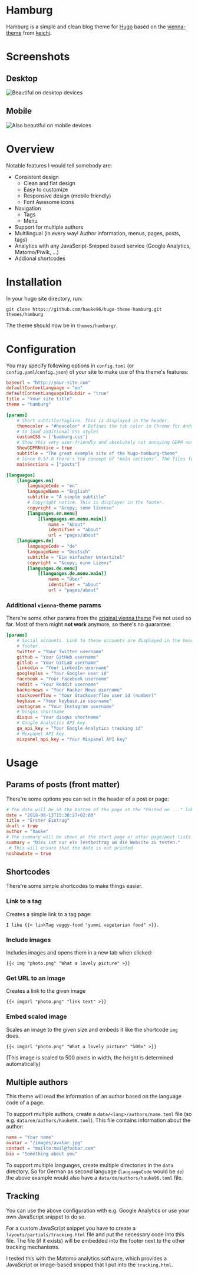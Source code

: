 # Hamburg

Hamburg is a simple and clean blog theme for [Hugo](http://gohugo.io/) based on the [vienna-theme](https://github.com/keichi/vienna) from [keichi](https://github.com/keichi).

# Screenshots

## Desktop
![Beautiful on desktop devices](https://github.com/hauke96/hugo-theme-hamburg/blob/dev/images/website_desktop.png)

## Mobile
![Also beautiful on mobile devices](https://github.com/hauke96/hugo-theme-hamburg/blob/dev/images/website_mobile.png)

# Overview

Notable features I would tell somebody are:

- Consistent design
	- Clean and flat design
	- Easy to customize
	- Responsive design (mobile friendly)
	- Font Awesome icons
- Navigation
	- Tags
	- Menu
- Support for multiple authors
- Multilingual (in every way! Author information, menus, pages, posts, tags)
- Analytics with any JavaScript-Snipped based service (Google Analytics, Matomo/Piwik, ...)
- Addional shortcodes

# Installation

In your hugo site directory, run:

`git clone https://github.com/hauke96/hugo-theme-hamburg.git themes/hamburg`

The theme should now be in `themes/hamburg/`.

# Configuration

You may specify following options in `config.toml` (or `config.yaml`/`config.json`) of your site to make use of this theme's features:

```toml
baseurl = "http://your-site.com"
defaultContentLanguage = "en"
defaultContentLanguageInSubdir = "true"
title = "Your site title"
theme = "hamburg"

[params]
    # Short subtitle/tagline. This is displayed in the header.
    themecolor = "#hexcolor" # Defines the tab color in Chrome for Android.
    # To load additional CSS styles
    customCSS = ['hamburg.css']
    # Show this very user-friendly and absolutely not annoying GDPR notice at the bottom of the page
    ShowGDPRNotice = true
	subtitle = "The great example site of the hugo-hamburg-theme"
	# Since 0.57.0 there's the concept of "main sections". The files for the section "posts" are in "./content/posts/".
	mainSections = ["posts"]

[languages]
    [languages.en]
        languageCode = "en"
        languageName = "English"
        subtitle = "A simple subtitle"
        # Copyright notice. This is displayer in the footer.
        copyright = "&copy; some license"
        [languages.en.menu]
            [[languages.en.menu.main]]
                name = "About"
                identifier = "about"
                url = "pages/about"
    [languages.de]
        languageCode = "de"
        languageName = "Deutsch"
        subtitle = "Ein einfacher Untertitel"
        copyright = "&copy; eine Lizenz"
        [languages.de.menu]
            [[languages.de.menu.main]]
                name = "Über"
                identifier = "about"
                url = "pages/about"
```

### Additional `vienna`-theme params
There're some other params from the [original vienna theme](https://github.com/keichi/vienna) I've not used so far. Most of them might **not work** anymore, so there's no guarantee:
```toml
[params]
    # Social accounts. Link to these accounts are displayed in the header and
    # footer.
    twitter = "Your Twitter username"
    github = "Your GitHub username"
    gitlab = "Your GitLab username"
    linkedin = "Your LinkedIn username"
    googleplus = "Your Google+ user id"
    facebook = "Your Facebook username"
    reddit = "Your Reddit username"
    hackernews = "Your Hacker News username"
    stackoverflow = "Your Stackoverflow user id (number)"
    keybase = "Your keybase.io username"
    instagram = "Your Instagram username"
    # Disqus shortname
    disqus = "Your disqus shortname"
    # Google Analytics API key.
    ga_api_key = "Your Google Analytics tracking id"
    # Mixpanel API key.
    mixpanel_api_key = "Your Mixpanel API key"
```

# Usage

## Params of posts (front matter)
There're some options you can set in the header of a post or page:

```toml
# The date will be at the bottom of the page at the "Posted on ..." label
date = "2018-08-13T15:38:27+02:00"
title = "Erster Eintrag"
draft = true
author = "hauke"
# The summary will be shown at the start page or other page/post lists
summary = "Dies ist nur ein Testbeitrag um die Website zu testen."
 # This will ensure that the date is not printed
noshowdate = true
```

## Shortcodes
There're some simple shortcodes to make things easier.

### Link to a tag
Creates a simple link to a tag page:
```
I like {{< linkTag veggy-food "yummi vegetarian food" >}}.
```

### Include images
Includes images and opens them in a new tab when clicked:
```
{{< img "photo.png" "What a lovely picture" >}}
```

### Get URL to an image
Creates a link to the given image
```
{{< imgUrl "photo.png" "link text" >}}
```

### Embed scaled image
Scales an image to the given size and embeds it like the shortcode `img` does.
```
{{< imgUrl "photo.png" "What a lovely picture" "500x" >}}
```
(This image is scaled to 500 pixels in width, the height is determined automatically)

## Multiple authors
This theme will read the information of an author based on the language code of a page.

To support multiple authors, create a `data/<lang>/authors/name.toml` file (so e.g. `data/en/authors/hauke96.toml`). This file contains information about the author:

```toml
name = "Your name"
avatar = "/images/avatar.jpg"
contact = "mailto:mail@foobar.com"
bio = "Something about you"
```

To support multiple languages, create multiple directories in the `data` directory. So for German as second language (`languageCode` would be `de`) the above example would also have a `data/de/authors/hauke96.toml` file.

## Tracking
You can use the above configuration with e.g. Google Analytics or use your own JavaScript snippet to do so.

For a custom JavaScript snippet you have to create a `layouts/partials/tracking.html` file and put the necessary code into this file. The file (if it exists) will be embedded into the footer next to the other tracking mechanisms.

I tested this with the Matomo analytics software, which provides a JavaScript or image-based snipped that I put into the `tracking.html`.
